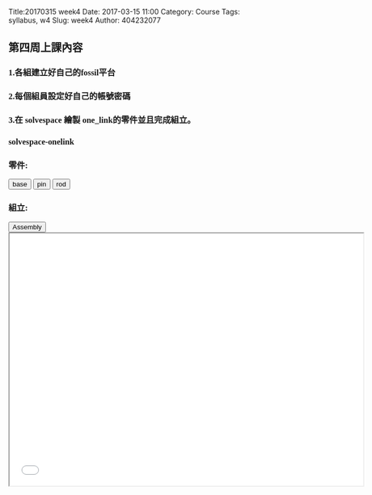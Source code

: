 Title:20170315 week4
Date: 2017-03-15 11:00
Category: Course
Tags: syllabus, w4
Slug: week4
Author: 404232077

<font face="DFKai-sb"><h2>第四周上課內容</h2></font>

<font face="DFKai-sb"><h3>1.各組建立好自己的fossil平台</h3></font>

<font face="DFKai-sb"><h3>2.每個組員設定好自己的帳號密碼</h3></font>

<font face="DFKai-sb"><h3>3.在 solvespace 繪製  one_link的零件並且完成組立。</h3></font>

<font face="DFKai-sb"><h3>solvespace-onelink</h3></font>

<font face="DFKai-sb"><h3>零件:</h3></font>
<p><button onClick="lity('https://vimeo.com/211503822')"><span class="glyphicon glyphicon-facetime-video"></span> base</button>
<button onClick="lity('https://vimeo.com/211503800')"><span class="glyphicon glyphicon-facetime-video"></span> pin</button>
<button onClick="lity('https://vimeo.com/211503825')"><span class="glyphicon glyphicon-facetime-video"></span> rod</button></p>

<font face="DFKai-sb"><h3>組立:</h3></font>
<p><button onClick="lity('https://vimeo.com/211504072')"><span class="glyphicon glyphicon-facetime-video"></span> Assembly</button>

<iframe src="./../data/one_link(html).html" width="700" height="500"></iframe>